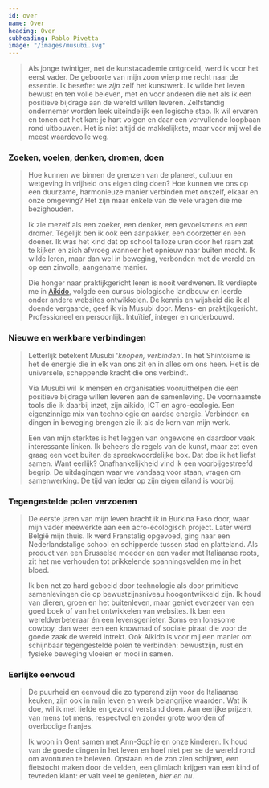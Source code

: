 ```yaml
---
id: over
name: Over
heading: Over
subheading: Pablo Pivetta
image: "/images/musubi.svg"
---
```


> Als jonge twintiger, net de kunstacademie ontgroeid, werd ik voor het eerst vader. De geboorte van mijn zoon wierp me recht naar de essentie. Ik besefte: we *zijn* zelf het kunstwerk. Ik wilde het leven bewust en ten volle beleven, met en voor anderen die net als ik een positieve bijdrage aan de wereld willen leveren. Zelfstandig ondernemer worden leek uiteindelijk een logische stap. Ik wil ervaren en tonen dat het kan: je hart volgen en daar een vervullende loopbaan rond uitbouwen. Het is niet altijd de makkelijkste, maar voor mij wel de meest waardevolle weg.

### Zoeken, voelen, denken, dromen, doen

> Hoe kunnen we binnen de grenzen van de planeet, cultuur en wetgeving in vrijheid ons eigen ding doen? Hoe kunnen we ons op een duurzame, harmonieuze manier verbinden met onszelf, elkaar en onze omgeving? Het zijn maar enkele van de vele vragen die me bezighouden.
>
> Ik zie mezelf als een zoeker, een denker, een gevoelsmens en een dromer. Tegelijk ben ik ook een aanpakker, een doorzetter en een doener. Ik was het kind dat op school talloze uren door het raam zat te kijken en zich afvroeg wanneer het opnieuw naar buiten mocht. Ik wilde leren, maar dan wel in beweging, verbonden met de wereld en op een zinvolle, aangename manier. 
>
> Die honger naar praktijkgericht leren is nooit verdwenen. Ik verdiepte me in [Aikido](http://aiki-o-kami.com), volgde een cursus biologische landbouw en leerde onder andere websites ontwikkelen. De kennis en wijsheid die ik al doende vergaarde, geef ik via Musubi door. 
> Mens- en praktijkgericht. Professioneel en persoonlijk. Intuïtief, integer en onderbouwd. 

### Nieuwe en werkbare verbindingen

> Letterlijk betekent Musubi '*knopen, verbinden*'. In het Shintoïsme is het de energie die in elk van ons zit en in alles om ons heen. Het is de universele, scheppende kracht die ons verbindt. 
>
> Via Musubi wil ik mensen en organisaties vooruithelpen die een positieve bijdrage willen leveren aan de samenleving. De voornaamste tools die ik daarbij inzet, zijn aikido, ICT en agro-ecologie. Een eigenzinnige mix van technologie en aardse energie. Verbinden en dingen in beweging brengen zie ik als de kern van mijn werk.
>
> Eén van mijn sterktes is het leggen van ongewone en daardoor vaak interessante linken. Ik beheers de regels van de kunst, maar zet even graag een voet buiten de spreekwoordelijke box. Dat doe ik het liefst samen. Want eerlijk? Onafhankelijkheid vind ik een voorbijgestreefd begrip. De uitdagingen waar we vandaag voor staan, vragen om samenwerking. De tijd van ieder op zijn eigen eiland is voorbij. 

### Tegengestelde polen verzoenen

> De eerste jaren van mijn leven bracht ik in Burkina Faso door, waar mijn vader meewerkte aan een acro-ecologisch project. Later werd België mijn thuis. Ik werd Franstalig opgevoed, ging naar een Nederlandstalige school en schipperde tussen stad en platteland. Als product van een Brusselse moeder en een vader met Italiaanse roots, zit het me verhouden tot prikkelende spanningsvelden me in het bloed. 
>
> Ik ben net zo hard geboeid door technologie als door primitieve samenlevingen die op bewustzijnsniveau hoogontwikkeld zijn. Ik houd van dieren, groen en het buitenleven, maar geniet evenzeer van een goed boek of van het ontwikkelen van websites. Ik ben een wereldverbeteraar én een levensgenieter. Soms een lonesome cowboy, dan weer een een knowmad of sociale piraat die voor de goede zaak de wereld intrekt.
> Ook Aikido is voor mij een manier om schijnbaar tegengestelde polen te verbinden: bewustzijn, rust en fysieke beweging vloeien er mooi in samen. 

### Eerlijke eenvoud

> De puurheid en eenvoud die zo typerend zijn voor de Italiaanse keuken, zijn ook in mijn leven en werk belangrijke waarden. Wat ik doe, wil ik met liefde en gezond verstand doen. Aan eerlijke prijzen, van mens tot mens, respectvol en zonder grote woorden of overbodige franjes.
>
> Ik woon in Gent samen met Ann-Sophie en onze kinderen. Ik houd van de goede dingen in het leven en hoef niet per se de wereld rond om avonturen te beleven. Opstaan en de zon zien schijnen, een fietstocht maken door de velden, een glimlach krijgen van een kind of tevreden klant: er valt veel te genieten, *hier en nu*. 